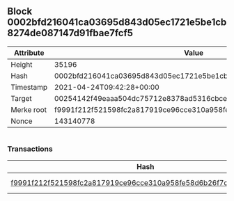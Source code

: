 ## Block 0002bfd216041ca03695d843d05ec1721e5be1cb8274de087147d91fbae7fcf5

Attribute | Value
--- | ---
Height | 35196
Hash | 0002bfd216041ca03695d843d05ec1721e5be1cb8274de087147d91fbae7fcf5
Timestamp | 2021-04-24T09:42:28+00:00
Target | 00254142f49eaaa504dc75712e8378ad5316cbcead634704b3734b6271167cc4
Merke root | f9991f212f521598fc2a817919ce96cce310a958fe58d6b26f7dc3aa9318700e
Nonce | 143140778

```

```

### Transactions

Hash | Amount
--- | ---
[f9991f212f521598fc2a817919ce96cce310a958fe58d6b26f7dc3aa9318700e](f9991f212f521598fc2a817919ce96cce310a958fe58d6b26f7dc3aa9318700e.md) | 10.00000000 SKEPTI 
